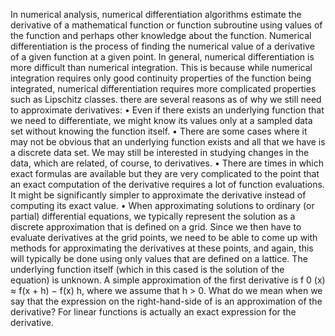 In numerical analysis, numerical differentiation algorithms estimate the derivative of a mathematical function or function subroutine using values of the function and perhaps other knowledge about the function. Numerical differentiation is the process of finding the numerical value of a derivative of a given function at a given point. In general, numerical differentiation is more difficult than numerical integration. This is because while numerical integration requires only good continuity properties of the function being integrated, numerical differentiation requires more complicated properties such as Lipschitz classes.
there are several reasons as of why we still need to approximate derivatives:
• Even if there exists an underlying function that we need to differentiate, we might know its values only at a sampled data set without knowing the function itself.
• There are some cases where it may not be obvious that an underlying function exists and all that we have is a discrete data set. We may still be interested in studying changes in the data, which are related, of course, to derivatives.
• There are times in which exact formulas are available but they are very complicated to the point that an exact computation of the derivative requires a lot of function evaluations. It might be significantly simpler to approximate the derivative instead of computing its exact value.
• When approximating solutions to ordinary (or partial) differential equations, we typically represent the solution as a discrete approximation that is defined on a grid. Since we then have to evaluate derivatives at the grid points, we need to be able to come up with methods for approximating the derivatives at these points, and again, this will typically be done using only values that are defined on a lattice. The underlying function itself (which in this cased is the solution of the equation) is unknown.
A simple approximation of the first derivative is
f 0 (x) ≈ f(x + h) − f(x) h,
where we assume that h > 0. What do we mean when we say that the expression on the right-hand-side of is an approximation of the derivative? For linear functions is actually an exact expression for the derivative.